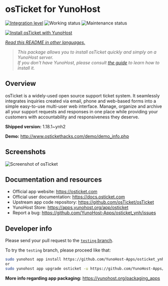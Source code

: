 <!--
N.B.: This README was automatically generated by <https://github.com/YunoHost/apps/tree/master/tools/readme_generator>
It shall NOT be edited by hand.
-->

# osTicket for YunoHost

[![Integration level](https://apps.yunohost.org/badge/integration/osticket)](https://ci-apps.yunohost.org/ci/apps/osticket/)
![Working status](https://apps.yunohost.org/badge/state/osticket)
![Maintenance status](https://apps.yunohost.org/badge/maintained/osticket)

[![Install osTicket with YunoHost](https://install-app.yunohost.org/install-with-yunohost.svg)](https://install-app.yunohost.org/?app=osticket)

*[Read this README in other languages.](./ALL_README.md)*

> *This package allows you to install osTicket quickly and simply on a YunoHost server.*  
> *If you don't have YunoHost, please consult [the guide](https://yunohost.org/install) to learn how to install it.*

## Overview

osTicket is a widely-used open source support ticket system. It seamlessly integrates inquiries created via email, phone and web-based forms into a simple easy-to-use multi-user web interface. Manage, organize and archive all your support requests and responses in one place while providing your customers with accountability and responsiveness they deserve.

**Shipped version:** 1.18.1~ynh2

**Demo:** <http://www.ostickethacks.com/demo/demo_info.php>

## Screenshots

![Screenshot of osTicket](./doc/screenshots/screenshot.png)

## Documentation and resources

- Official app website: <https://osticket.com>
- Official user documentation: <https://docs.osticket.com>
- Upstream app code repository: <https://github.com/osTicket/osTicket>
- YunoHost Store: <https://apps.yunohost.org/app/osticket>
- Report a bug: <https://github.com/YunoHost-Apps/osticket_ynh/issues>

## Developer info

Please send your pull request to the [`testing` branch](https://github.com/YunoHost-Apps/osticket_ynh/tree/testing).

To try the `testing` branch, please proceed like that:

```bash
sudo yunohost app install https://github.com/YunoHost-Apps/osticket_ynh/tree/testing --debug
or
sudo yunohost app upgrade osticket -u https://github.com/YunoHost-Apps/osticket_ynh/tree/testing --debug
```

**More info regarding app packaging:** <https://yunohost.org/packaging_apps>
